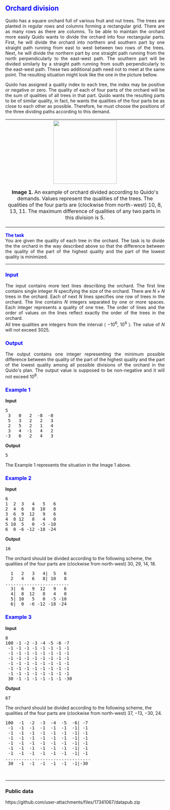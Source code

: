 <!DOCTYPE HTML PUBLIC "-//W3C//DTD HTML 4.01//EN" "http://www.w3.org/TR/html4/strict.dtd">
<html>
<head>
  <meta HTTP-EQUIV="Content-Type" CONTENT="text/html; charset=iso-8859-2">
  <meta http-equiv="cache-control" content="no-cache">
  <link rel="stylesheet" type="text/css" href="default.css" />
</head>
<body>
 <div class="main">

<h2><font color="blue">Orchard division</font></h2>

<p align="justify">
Quido has a square orchard full of various fruit and nut trees. The trees are planted in regular rows and columns forming a rectangular grid. There are as many rows as there are columns. To be able to maintain the orchard more easily Quido wants to divide the orchard into four rectangular parts. First, he will divide the orchard into northern and southern part by one straight path running from east to west between two rows of the trees. Next, he will divide the northern part by one straight path running from the north perpendicularly to the east-west path. The southern part will be divided similarly by a straight path running from south perpendicularly to the east-west path. These two additional path need not to meet at the same point. The resulting situation might look like the one in the picture bellow.
</p>

<p align="justify">
Quido has assigned a quality index to each tree, the index may be positive or negative or zero. The quality of each of four parts of the orchard will be the sum of qualities of all trees in that part. Quido wants the resulting parts to be of similar quality, in fact, he wants the qualities of the four parts be as close to each other as possible. Therefore, he must choose the positions of the three dividing paths according to this demand.
</p>

<table border="0" width="680" align="center">
<tr>
<td align="center">
<img style="width: 200px; height: 200px;" src="https://github.com/user-attachments/assets/dd04f6d7-a852-4af9-adbc-7d63be34f711"/>

<b>Image 1.</b> An example of orchard divided according to Quido's demands. Values represent the qualities of the trees. The qualities of the four parts are (clockwise from north-west)  10, 8, 13, 11. The maximum difference of qualities of any two parts in this division is 5.
  </td>
</tr>
</table>


 <p align="justify">
<b><font style="color: blue">The task</font></b><br>
You are given the quality of each tree in the orchard. The task is to divide the the orchard in the way described above so that the difference between the quality of the part of the highest quality and the part of the lowest quality is minimized.
</p>

<hr>


<h3><font color="blue">Input</font></h3>
<p align="justify">
The input contains more text lines describing the orchard. The first line contains single integer <i>N</i> specifying the size of the orchard. There are  <i>N</i> &times; <i>N</i> trees in the orchard. Each of next <i>N</i> lines specifies one row of trees in the orchard. The line contains <i>N</i> integers separated by one or more spaces. Each integer represents a quality of one tree. The order of lines and the order of values on the lines reflect exactly the order of the trees in the orchard. <br>
All tree qualities are integers from the interval &lang; &minus;10<sup>6</sup>, 10<sup>6</sup> &rang;. The value of <i>N</i> will not exceed 3025.
</p>

<i></i>
<b></b>
<sub></sub>
<sup></sup>


<h3><font color="blue">Output</font></h3>
<p align="justify">
The output contains one integer representing the minimum possible difference between the quality of the part of the highest quality and the part of the lowest quality among all possible divisions of the orchard in the Quido's plan.  The output value is supposed to be non-negative and it will not exceed 10<sup>8</sup>.
</p>


<h3><font color="blue">Example 1</font></h3>
<b>Input</b>
<pre>
5
 3   0   2  -8  -8
 5   3   2   2   3
 2   5   2   1   4
 3   4  -1   4   2
-3   6   2   4   3
</pre>

<b>Output</b>
<pre>
5
</pre>

The Example 1 represents the situation in the Image 1 above.

<h3><font color="blue">Example 2</font></h3>
<b>Input</b>
<pre>
6
1  2  3   4   5   6
2  4  6   8  10   8
3  6  9  12   9   6
4  8 12   8   4   0
5 10  5   0  -5 -10
6  0 -6 -12 -18 -24
</pre>

<b>Output</b>
<pre>
16
</pre>

The orchard should be divided according to the following scheme, the qualities of the four parts are (clockwise from north-west)
30, 29, 14, 18.
<pre>
  1   2   3   4|  5   6
  2   4   6   8| 10   8 
........................
  3|  6   9  12   9   6
  4|  8  12   8   4   0 
  5| 10   5   0  -5 -10 
  6|  0  -6 -12 -18 -24
</pre>

<h3><font color="blue">Example 3</font></h3>
<b>Input</b>
<pre>
8
100 -1 -2 -3 -4 -5 -6 -7
 -1 -1 -1 -1 -1 -1 -1 -1
 -1 -1 -1 -1 -1 -1 -1 -1
 -1 -1 -1 -1 -1 -1 -1 -1
 -1 -1 -1 -1 -1 -1 -1 -1
 -1 -1 -1 -1 -1 -1 -1 -1
 -1 -1 -1 -1 -1 -1 -1 -1
 30 -1 -1 -1 -1 -1 -1 -30
</pre>

<b>Output</b>
<pre>
67
</pre>

The orchard should be divided according to the following scheme, the qualities of the four parts are (clockwise from north-west)
 37, &minus;13, &minus;30, 24.
<pre>
100  -1  -2  -3  -4  -5  -6| -7
 -1  -1  -1  -1  -1  -1  -1| -1 
 -1  -1  -1  -1  -1  -1  -1| -1 
 -1  -1  -1  -1  -1  -1  -1| -1 
 -1  -1  -1  -1  -1  -1  -1| -1 
 -1  -1  -1  -1  -1  -1  -1| -1 
 -1  -1  -1  -1  -1  -1  -1| -1 
................................
 30  -1  -1  -1  -1  -1  -1|-30
</pre>

<br>
<hr>
<h3>Public data</h3>
<p align="justify">
https://github.com/user-attachments/files/17341067/datapub.zip
</p>

</div>
</body>

</html>
